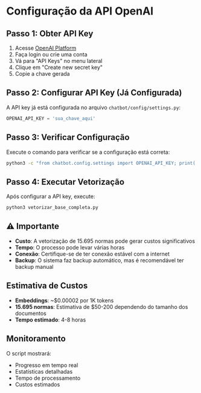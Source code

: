 # Configuração da API OpenAI

## Passo 1: Obter API Key

1. Acesse [OpenAI Platform](https://platform.openai.com/)
2. Faça login ou crie uma conta
3. Vá para "API Keys" no menu lateral
4. Clique em "Create new secret key"
5. Copie a chave gerada

## Passo 2: Configurar API Key (Já Configurada)

A API key já está configurada no arquivo `chatbot/config/settings.py`:

```python
OPENAI_API_KEY = 'sua_chave_aqui'
```

## Passo 3: Verificar Configuração

Execute o comando para verificar se a configuração está correta:

```bash
python3 -c "from chatbot.config.settings import OPENAI_API_KEY; print('API Key configurada:', bool(OPENAI_API_KEY))"
```

## Passo 4: Executar Vetorização

Após configurar a API key, execute:

```bash
python3 vetorizar_base_completa.py
```

## ⚠️ Importante

- **Custo**: A vetorização de 15.695 normas pode gerar custos significativos
- **Tempo**: O processo pode levar várias horas
- **Conexão**: Certifique-se de ter conexão estável com a internet
- **Backup**: O sistema faz backup automático, mas é recomendável ter backup manual

## Estimativa de Custos

- **Embeddings**: ~$0.00002 por 1K tokens
- **15.695 normas**: Estimativa de $50-200 dependendo do tamanho dos documentos
- **Tempo estimado**: 4-8 horas

## Monitoramento

O script mostrará:
- Progresso em tempo real
- Estatísticas detalhadas
- Tempo de processamento
- Custos estimados 
